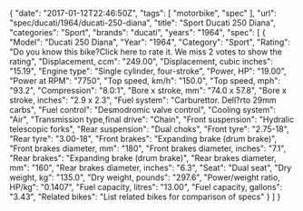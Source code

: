 {
    "date": "2017-01-12T22:46:50Z",
    "tags": [
        "motorbike",
        "spec"
    ],
    "url": "spec\/ducati\/1964\/ducati-250-diana",
    "title": "Sport Ducati 250 Diana",
    "categories": "Sport",
    "brands": "ducati",
    "years": "1964",
    "spec": [
        {
            "Model": "Ducati 250 Diana",
            "Year": "1964",
            "Category": "Sport",
            "Rating": "Do you know this bike?Click here to rate it. We miss 2 votes to show the rating",
            "Displacement, ccm": "249.00",
            "Displacement, cubic inches": "15.19",
            "Engine type": "Single cylinder, four-stroke",
            "Power, HP": "19.00",
            "Power at RPM": "7750",
            "Top speed, km\/h": "150.0",
            "Top speed, mph": "93.2",
            "Compression": "8.0:1",
            "Bore x stroke, mm": "74.0 x 57.8",
            "Bore x stroke, inches": "2.9 x 2.3",
            "Fuel system": "Carburettor. Dell?rto 29mm carbs",
            "Fuel control": "Desmodromic valve control",
            "Cooling system": "Air",
            "Transmission type,final drive": "Chain",
            "Front suspension": "Hydralic telescopic forks",
            "Rear suspension": "Dual choks",
            "Front tyre": "2.75-18",
            "Rear tyre": "3.00-18",
            "Front brakes": "Expanding brake (drum brake)",
            "Front brakes diameter, mm": "180",
            "Front brakes diameter, inches": "7.1",
            "Rear brakes": "Expanding brake (drum brake)",
            "Rear brakes diameter, mm": "160",
            "Rear brakes diameter, inches": "6.3",
            "Seat": "Dual seat",
            "Dry weight, kg": "135.0",
            "Dry weight, pounds": "297.6",
            "Power\/weight ratio, HP\/kg": "0.1407",
            "Fuel capacity, litres": "13.00",
            "Fuel capacity, gallons": "3.43",
            "Related bikes": "List related bikes for comparison of specs"
        }
    ]
}